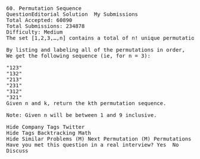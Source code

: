 <pre>
60. Permutation Sequence  
QuestionEditorial Solution  My Submissions
Total Accepted: 60890
Total Submissions: 234878
Difficulty: Medium
The set [1,2,3,…,n] contains a total of n! unique permutations.

By listing and labeling all of the permutations in order,
We get the following sequence (ie, for n = 3):

"123"
"132"
"213"
"231"
"312"
"321"
Given n and k, return the kth permutation sequence.

Note: Given n will be between 1 and 9 inclusive.

Hide Company Tags Twitter
Hide Tags Backtracking Math
Hide Similar Problems (M) Next Permutation (M) Permutations
Have you met this question in a real interview? Yes  No
Discuss
</pre>
